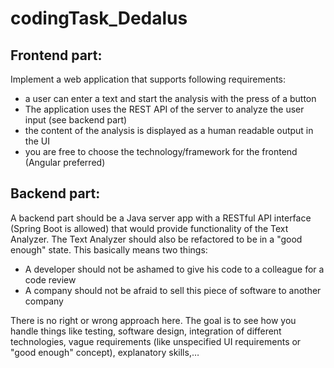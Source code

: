 # codingTask_Dedalus

## Frontend part:
Implement a web application that supports following requirements:
* a user can enter a text and start the analysis with the press of a button
* The application uses the REST API of the server to analyze the user input (see backend part)
* the content of the analysis is displayed as a human readable output in the UI
* you are free to choose the technology/framework for the frontend (Angular preferred)
 
## Backend part:
A backend part should be a Java server app with a RESTful API interface (Spring Boot is allowed)  that would provide functionality of the Text Analyzer.
The Text Analyzer should also be refactored to be in a "good enough" state.
This basically means two things:
* A developer should not be ashamed to give his code to a colleague for a code review
* A company should not be afraid to sell this piece of software to another company
  
There is no right or wrong approach here.
The goal is to see how you handle things like testing, software design, integration of different technologies, vague requirements (like unspecified UI requirements or "good enough" concept), explanatory skills,…

